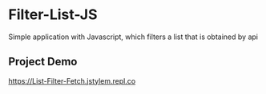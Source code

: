 # Filter-List-JS
Simple application with Javascript, which filters a list that is obtained by api

## Project Demo
https://List-Filter-Fetch.jstylem.repl.co
